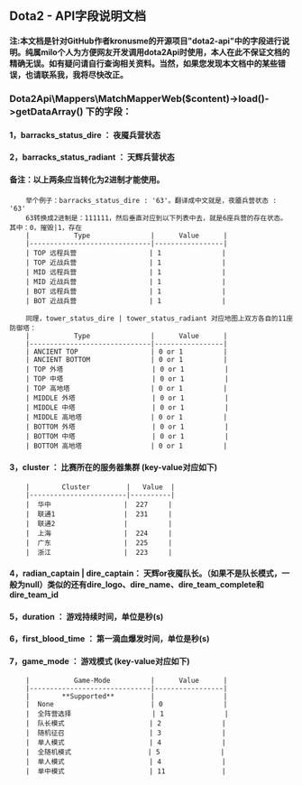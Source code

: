 ## Dota2 - API字段说明文档
#### 注:本文档是针对GitHub作者kronusme的开源项目"dota2-api"中的字段进行说明。纯属milo个人为方便网友开发调用dota2Api时使用，本人在此不保证文档的精确无误。如有疑问请自行查询相关资料。当然，如果您发现本文档中的某些错误，也请联系我，我将尽快改正。
                          
### Dota2Api\Mappers\MatchMapperWeb($content)->load()->getDataArray() 下的字段：
                          
  #### 1，barracks_status_dire    ：  夜魇兵营状态
  #### 2，barracks_status_radiant ：  天辉兵营状态
  ####  备注：以上两条应当转化为2进制才能使用。

        举个例子：barracks_status_dire : '63'。翻译成中文就是，夜靥兵营状态 : '63'
        63转换成2进制是：111111，然后垂直对应到以下列表中去，就是6座兵营的存在状态。其中：0，摧毁|1，存在
        |           Type               |      Value      |
        |------------------------------|-----------------|
        | TOP 远程兵营                  | 1               |
        | TOP 近战兵营                  | 1               |
        | MID 远程兵营                  | 1               |
        | MID 近战兵营                  | 1               |
        | BOT 远程兵营                  | 1               |
        | BOT 近战兵营                  | 1               |
        
        同理，tower_status_dire | tower_status_radiant 对应地图上双方各自的11座防御塔：
        |           Type               |      Value      |
        |------------------------------|-----------------|
        | ANCIENT TOP                  | 0 or 1          |
        | ANCIENT BOTTOM               | 0 or 1          |
        | TOP 外塔                      | 0 or 1          |
        | TOP 中塔                      | 0 or 1          |
        | TOP 高地塔                    | 0 or 1          |
        | MIDDLE 外塔                   | 0 or 1          |
        | MIDDLE 中塔                   | 0 or 1          |
        | MIDDLE 高地塔                 | 0 or 1          |
        | BOTTOM 外塔                   | 0 or 1          |
        | BOTTOM 中塔                   | 0 or 1          |
        | BOTTOM 高地塔                 | 0 or 1          |


#### 3，cluster     ：  比赛所在的服务器集群 (key-value对应如下)
        |        Cluster         |   Value  |
        |------------------------|----------|
        |  华中                  |  227     |
        |  联通1                 |  231     |
        |  联通2                 |          | 
        |  上海                  |  224     | 
        |  广东                  |  225     | 
        |  浙江                  |  223     |

#### 4，radian_captain | dire_captain：  天辉or夜魇队长。（如果不是队长模式，一般为null）类似的还有dire_logo、dire_name、dire_team_complete和dire_team_id
#### 5，duration    ： 游戏持续时间，单位是秒(s)
#### 6，first_blood_time ： 第一滴血爆发时间，单位是秒(s)
#### 7，game_mode   ： 游戏模式 (key-value对应如下)
        |           Game-Mode          |      Value      |
        |------------------------------|-----------------|
        |        **Supported**         |                 |
        |  None                        | 0               |
        |  全阵营选择                    | 1               |
        |  队长模式                     | 2               |
        |  随机征召                     | 3               |
        |  单人模式                     | 4               |
        |  全随机模式                   | 5               |        
        |  单人模式                     | 4               |        
        |  单中模式                     | 11              |